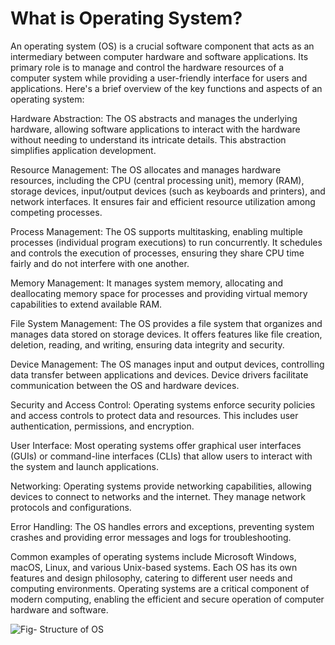# What is Operating System?
An operating system (OS) is a crucial software component that acts as an intermediary between computer hardware and software applications. Its primary role is to manage and control the hardware resources of a computer system while providing a user-friendly interface for users and applications. Here's a brief overview of the key functions and aspects of an operating system:

Hardware Abstraction: The OS abstracts and manages the underlying hardware, allowing software applications to interact with the hardware without needing to understand its intricate details. This abstraction simplifies application development.

Resource Management: The OS allocates and manages hardware resources, including the CPU (central processing unit), memory (RAM), storage devices, input/output devices (such as keyboards and printers), and network interfaces. It ensures fair and efficient resource utilization among competing processes.

Process Management: The OS supports multitasking, enabling multiple processes (individual program executions) to run concurrently. It schedules and controls the execution of processes, ensuring they share CPU time fairly and do not interfere with one another.

Memory Management: It manages system memory, allocating and deallocating memory space for processes and providing virtual memory capabilities to extend available RAM.

File System Management: The OS provides a file system that organizes and manages data stored on storage devices. It offers features like file creation, deletion, reading, and writing, ensuring data integrity and security.

Device Management: The OS manages input and output devices, controlling data transfer between applications and devices. Device drivers facilitate communication between the OS and hardware devices.

Security and Access Control: Operating systems enforce security policies and access controls to protect data and resources. This includes user authentication, permissions, and encryption.

User Interface: Most operating systems offer graphical user interfaces (GUIs) or command-line interfaces (CLIs) that allow users to interact with the system and launch applications.

Networking: Operating systems provide networking capabilities, allowing devices to connect to networks and the internet. They manage network protocols and configurations.

Error Handling: The OS handles errors and exceptions, preventing system crashes and providing error messages and logs for troubleshooting.

Common examples of operating systems include Microsoft Windows, macOS, Linux, and various Unix-based systems. Each OS has its own features and design philosophy, catering to different user needs and computing environments. Operating systems are a critical component of modern computing, enabling the efficient and secure operation of computer hardware and software.

![Fig- Structure of OS](https://github.com/Besbol100/College-Projects/assets/113455518/31894fdf-67c0-4a17-a83b-aed7b3e6458c)
